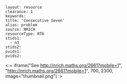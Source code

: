 ````
layout: resource
clearance: 1
keywords:
title: 'Consecutive Seven'
alias: problem
source: NRICH
resourceType: RT6
stids1: 
  - n3
stids2:
pvids1:
pvids2:

````

<:= iframe("See http://nrich.maths.org/2661?mobile=1", "http://nrich.maths.org/2661?mobile=1", 700, 2300, image="thumbnail.png") :>

